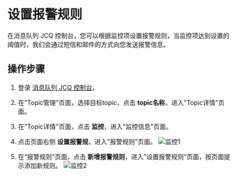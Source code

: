 # 设置报警规则

在消息队列 JCQ 控制台，您可以根据监控项设置报警规则，当监控项达到设置的阈值时，我们会通过短信和邮件的方式向您发送报警信息。

## 操作步骤

1. 登录 [消息队列 JCQ 控制台](https://jcq-console.jdcloud.com/topics)。
2. 在"Topic管理"页面，选择目标topic，点击 **topic名称**，进入"Topic详情"页面。
3. 在"Topic详情"页面，点击 **监控**，进入"监控信息"页面。
4. 点击页面右侧 **设置报警规**，进入"报警规则"页面。
![监控1](https://github.com/jdcloudcom/cn/blob/edit/image/Internet-Middleware/Message-Queue/监控-01.png)

5. 在“报警规则”页面，点击 **新增报警规则**，进入”设置报警规则“页面，按页面提示添加新规则。
![监控2](https://github.com/jdcloudcom/cn/blob/edit/image/Internet-Middleware/Message-Queue/监控-02.png)
